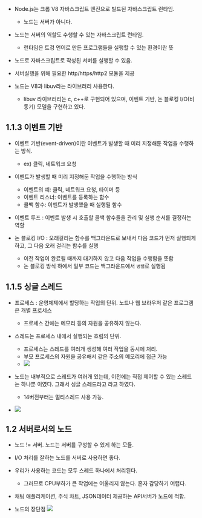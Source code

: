
* Node.js는 크롬 V8 자바스크립트 엔진으로 빌드된 자바스크립트 런타임.
    * 노드는 서버가 아니다.
* 노드는 서버의 역할도 수행할 수 있는 자바스크립트 런타임.
    * 런타임은 트겅 언어로 만든 프로그램들을 실행할 수 있는 환경이란 뜻 
* 노드로 자바스크립트로 작성된 서버를 실행할 수 있음.
* 서버실행을 위해 필요한 http/https/http2 모듈을 제공

* 노드는 V8과 libuv라는 라이브러리 사용한다.
    * libuv 라이브러리는 c, c++로 구현되어 있으며, 이벤트 기반, 논 블로킹 I/O(비동기) 모델을 구현하고 있다.

## 1.1.3 이벤트 기반

* 이벤트 기반(event-driven)이란 이벤트가 발생할 때 미리 지정해둔 작업을 수행하는 방식.
    * ex) 클릭, 네트워크 요청

* 이벤트가 발생할 때 미리 지정해둔 작업을 수행하는 방식
  * 이벤트의 예: 클릭, 네트워크 요청, 타이머 등
  * 이벤트 리스너: 이벤트를 등록하는 함수
  * 콜백 함수: 이벤트가 발생했을 때 실행될 함수

* 이벤트 루프 : 이벤트 발생 시 호출할 콜백 함수들을 관리 및 실행 순서를 결정하는 역할

* 논 블로킹 I/O : 오래걸리는 함수를 백그라운드로 보내서 다음 코드가 먼저 실행되게 하고, 그 다음 오래 걸리는 함수를 실행
    * 이전 작업이 완료될 때까지 대기하지 않고 다음 작업을 수행함을 뜻함
    * 논 블로킹 방식 하에서 일부 코드는 백그라운드에서 `병렬`로 실행됨


## 1.1.5 싱글 스레드

* 프로세스 : 운영체제에서 할당하는 작업의 단위. 노드나 웹 브라우저 같은 프로그램은 개별 프로세스
    * 프로세스 간에는 메모리 등의 자원을 공유하지 않는다.

* 스레드는 프로세스 내에서 실행되는 흐림의 단위.
    * 프로세스는 스레드를 여러개 생성해 여러 작업을 동시에 처리. 
    * 부모 프로세스의 자원을 공유해서 같은 주소의 메모리에 접근 가능
    * ![](images/2021-08-08-13-07-13.png) 

* 노드는 내부적으로 스레드가 여러개 있는데, 이전에는 직접 제어할 수 있는 스레드는 하나뿐 이였다. 그래서 싱글 스레드라고 라고 하였다.
    * 14버전부터는 멀티스레드 사용 가능.

* ![](images/2021-08-08-13-39-00.png)


## 1.2 서버로서의 노드

* 노드 != 서버. 노드는 서버를 구성할 수 있게 하는 모듈.

* I/O 처리를 잘하는 노드를 서버로 사용하면 좋다. 

* 우리가 사용하는 코드는 모두 스레드 하나에서 처리된다. 
    * 그러므로 CPU부하가 큰 작업에는 어울리지 않는다. 혼자 감당하기 어렵다. 

* 채팅 애플리케이션, 주식 차트, JSON데이터 제공하는 API서버가 노드에 적합. 

* 노드의 장단점 ![](images/2021-08-08-16-27-28.png)

